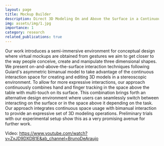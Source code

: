 ```yaml
---
layout: page
title: Mockup Builder
description: Direct 3D Modeling On and Above the Surface in a Continuous Interaction Space
img: assets/img/1.jpg
importance: 1
category: research
related_publications: true
---
```


Our work introduces a semi-immersive environment for conceptual design where virtual mockups are obtained from gestures we aim to get closer to the way people conceive, create and manipulate three dimensional shapes. We present on-and-above-the-surface interaction techniques following Guiard's asymmetric bimanual model to take advantage of the continuous interaction space for creating and editing 3D models in a stereoscopic environment. To allow for more expressive interactions, our approach continuously combines hand and finger tracking in the space above the table with multi-touch on its surface. This combination brings forth an alternative design environment where users can seamlessly switch between interacting on the surface or in the space above it depending on the task.
Our approach integrates continuous space usage with bimanual interaction to provide an expressive set of 3D modeling operations. Preliminary trials with our experimental setup show this as a very promising avenue for further work.

Video: https://www.youtube.com/watch?v=ZxJD9DXDB1E&ab_channel=BrunoDeAraujo
